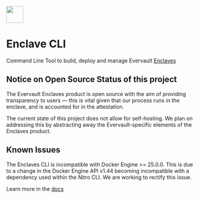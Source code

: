 <a href="https://evervault.com/primitives/enclaves"><img src="https://evervault.com/images/logo-color.svg" height="45" /></a>

# Enclave CLI

Command Line Tool to build, deploy and manage Evervault [Enclaves](https://github.com/evervault/enclaves/)

## Notice on Open Source Status of this project
The Evervault Enclaves product is open source with the aim of providing transparency to users — this is vital given that our process runs in the enclave, and is accounted for in the attestation.

The current state of this project does not allow for self-hosting. We plan on addressing this by abstracting away the Evervault-specific elements of the Enclaves product.

## Known Issues

The Enclaves CLI is incompatible with Docker Engine >= 25.0.0. This is due to a change in the Docker Engine API v1.44 becoming incompatible with a dependency used within the Nitro CLI. We are working to rectify this issue.

Learn more in the [docs](https://docs.evervault.com/primitives/enclaves)
